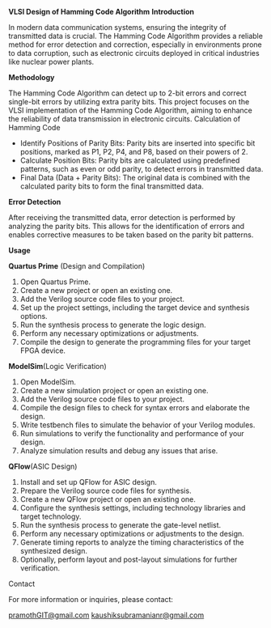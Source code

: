**VLSI Design of Hamming Code Algorithm**
**Introduction**

In modern data communication systems, ensuring the integrity of transmitted data is crucial. The Hamming Code Algorithm provides a reliable method for error detection and correction, especially in environments prone to data corruption, such as electronic circuits deployed in critical industries like nuclear power plants.

**Methodology**

The Hamming Code Algorithm can detect up to 2-bit errors and correct single-bit errors by utilizing extra parity bits. This project focuses on the VLSI implementation of the Hamming Code Algorithm, aiming to enhance the reliability of data transmission in electronic circuits.
Calculation of Hamming Code

   * Identify Positions of Parity Bits: Parity bits are inserted into specific bit positions, marked as P1, P2, P4, and P8, based on their powers of 2.
   * Calculate Position Bits: Parity bits are calculated using predefined patterns, such as even or odd parity, to detect errors in transmitted data.
   * Final Data (Data + Parity Bits): The original data is combined with the calculated parity bits to form the final transmitted data.

**Error Detection**

After receiving the transmitted data, error detection is performed by analyzing the parity bits. This allows for the identification of errors and enables corrective measures to be taken based on the parity bit patterns.

**Usage**

**Quartus Prime** (Design and Compilation)

1. Open Quartus Prime.
2. Create a new project or open an existing one.
3. Add the Verilog source code files to your project.
4. Set up the project settings, including the target device and synthesis options.
5. Run the synthesis process to generate the logic design.
6. Perform any necessary optimizations or adjustments.
7. Compile the design to generate the programming files for your target FPGA device.

**ModelSim**(Logic Verification)

1. Open ModelSim.
2. Create a new simulation project or open an existing one.
3. Add the Verilog source code files to your project.
4. Compile the design files to check for syntax errors and elaborate the design.
5. Write testbench files to simulate the behavior of your Verilog modules.
6. Run simulations to verify the functionality and performance of your design.
7. Analyze simulation results and debug any issues that arise.

**QFlow**(ASIC Design)

1. Install and set up QFlow for ASIC design.
2. Prepare the Verilog source code files for synthesis.
3. Create a new QFlow project or open an existing one.
4. Configure the synthesis settings, including technology libraries and target technology.
5. Run the synthesis process to generate the gate-level netlist.
6. Perform any necessary optimizations or adjustments to the design.
7. Generate timing reports to analyze the timing characteristics of the synthesized design.
8. Optionally, perform layout and post-layout simulations for further verification.

Contact

For more information or inquiries, please contact:

pramothGIT@gmail.com
kaushiksubramanianr@gmail.com
